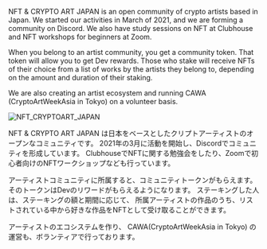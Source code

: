 NFT & CRYPTO ART JAPAN is an open community of crypto artists based in Japan. We started our activities in March of 2021, and we are forming a community on Discord. We also have study sessions on NFT at Clubhouse and NFT workshops for beginners at Zoom.

When you belong to an artist community, you get a community token. That token will allow you to get Dev rewards. Those who stake will receive NFTs of their choice from a list of works by the artists they belong to, depending on the amount and duration of their staking.

We are also creating an artist ecosystem and running CAWA (CryptoArtWeekAsia in Tokyo) on a volunteer basis.

![NFT_CRYPTOART_JAPAN](https://user-images.githubusercontent.com/6801635/121112598-956d4200-c84b-11eb-92d0-5aca1cd7f968.jpg)


NFT & CRYPTO ART JAPAN は日本をベースとしたクリプトアーティストのオープンなコミュニティです。
2021年の3月に活動を開始し、Discordでコミュニティを形成しています。
ClubhouseでNFTに関する勉強会をしたり、Zoomで初心者向けのNFTワークショップなども行っています。

アーティストコミュニティに所属すると、コミュニティトークンがもらえます。
そのトークンはDevのリワードがもらえるようになります。
ステーキングした人は、ステーキングの額と期間に応じて、
所属アーティストの作品のうち、リストされている中から好きな作品をNFTとして受け取ることができます。

アーティストのエコシステムを作り、
CAWA(CryptoArtWeekAsia in Tokyo)
の運営も、ボランティアで行っております。
